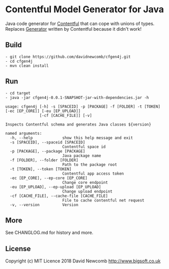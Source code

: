 # Contentful Model Generator for Java

Java code generator for [Contentful](https://www.contentful.com/) that can cope with unions of types.
Replaces [Generator](https://github.com/contentful/generator.java) written by Contentful because it didn't work!

## Build

    - git clone https://github.com/davidnewcomb/cfgen4j.git
    - cd cfgen4j
    - mvn clean install

## Run

    - cd target
    - java -jar cfgen4j-0.0.1-SNAPSHOT-jar-with-dependencies.jar -h

```
usage: cfgen4j [-h] -s [SPACEID] -p [PACKAGE] -f [FOLDER] -t [TOKEN] [-ec [EP_CORE]] [-eu [EP_UPLOAD]]
               [-cf [CACHE_FILE]] [-v]

Inspects Contentful schema and generates Java classes ${version}

named arguments:
  -h, --help             show this help message and exit
  -s [SPACEID], --spaceid [SPACEID]
                         Contentful space id
  -p [PACKAGE], --package [PACKAGE]
                         Java package name
  -f [FOLDER], --folder [FOLDER]
                         Path to the package root
  -t [TOKEN], --token [TOKEN]
                         Contentful app access token
  -ec [EP_CORE], --ep-core [EP_CORE]
                         Change core endpoint
  -eu [EP_UPLOAD], --ep-upload [EP_UPLOAD]
                         Change upload endpoint
  -cf [CACHE_FILE], --cache-file [CACHE_FILE]
                         File to cache contentful net request
  -v, --version          Version
```

## More

See CHANGLOG.md for history and more.

## License

Copyright (c) MIT Licence 2018
David Newcomb http://www.bigsoft.co.uk
